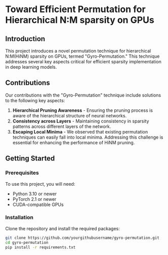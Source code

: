 # Toward Efficient Permutation for Hierarchical N:M sparsity on GPUs

## Introduction
This project introduces a novel permutation technique for hierarchical N:M(HiNM) sparsity on GPUs, termed "Gyro-Permutation." This technique addresses several key aspects critical for efficient sparsity implementation in deep learning models.

## Contributions
Our contributions with the "Gyro-Permutation" technique include solutions to the following key aspects:
1. **Hierarchical Pruning Awareness** - Ensuring the pruning process is aware of the hierarchical structure of neural networks.
2. **Consistency across Layers** - Maintaining consistency in sparsity patterns across different layers of the network.
3. **Escaping Local Minima** - We observed that existing permutation techniques can easily fall into local minima. Addressing this challenge is essential for enhancing the performance of HiNM pruning.

## Getting Started

### Prerequisites
To use this project, you will need:
- Python 3.10 or newer
- PyTorch 2.1 or newer
- CUDA-compatible GPUs

### Installation
Clone the repository and install the required packages:
```bash
git clone https://github.com/yourgithubusername/gyro-permutation.git
cd gyro-permutation
pip install -r requirements.txt
